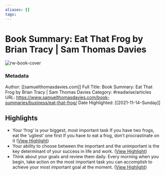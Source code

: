 ```yaml
---
aliases: []
tags:
---
```

# Book Summary: Eat That Frog by Brian Tracy | Sam Thomas Davies

![rw-book-cover](https://readwise-assets.s3.amazonaws.com/static/images/article0.00998d930354.png)
### Metadata
Author: [[samuelthomasdavies.com]]
Full Title: Book Summary: Eat That Frog by Brian Tracy | Sam Thomas Davies
Category: #readwise/articles
URL: https://www.samuelthomasdavies.com/book-summaries/business/eat-that-frog/
Date Highlighted: [[2021-11-14-Sunday]]

## Highlights
- Your ‘frog’ is your biggest, most important task
  If you have two frogs, eat the ‘ugliest’ one first
  If you have to eat a frog, don’t procrastinate on it ([View Highlight](https://instapaper.com/read/1460169887/17983150))
- Your ability to choose between the important and the unimportant is the key determinant of your success in life and work. ([View Highlight](https://instapaper.com/read/1460169887/17983151))
- Think about your goals and review them daily. Every morning when you begin, take action on the most important task you can accomplish to achieve your most important goal at the moment. ([View Highlight](https://instapaper.com/read/1460169887/17983159))
